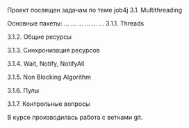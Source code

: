 Проект посвящен задачам по теме job4j  3.1. Multithreading

Основные пакеты:
...
...
...
...
...
...
3.1.1. Threads

3.1.2. Общие ресурсы

3.1.3. Синхронизация ресурсов

3.1.4. Wait, Notify, NotifyAll

3.1.5. Non Blocking Algorithm

3.1.6. Пулы

3.1.7. Контрольные вопросы

В курсе производилась работа с ветками git.